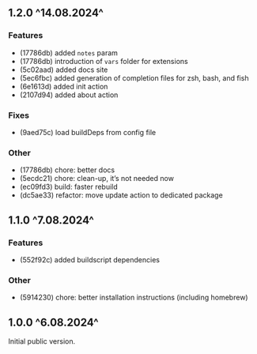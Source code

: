 
## 1.2.0 ^14.08.2024^

### Features

- (17786db) added `notes` param
- (17786db) introduction of `vars` folder for extensions
- (5c02aad) added docs site
- (5ec6fbc) added generation of completion files for zsh, bash, and fish
- (6e1613d) added init action
- (2107d94) added about action

### Fixes

- (9aed75c) load buildDeps from config file

### Other

- (17786db) chore: better docs
- (5ecdc21) chore: clean-up, it’s not needed now
- (ec09fd3) build: faster rebuild
- (dc5ae33) refactor: move update action to dedicated package

## 1.1.0 ^7.08.2024^

### Features
- (552f92c) added buildscript dependencies

### Other
- (5914230) chore: better installation instructions (including homebrew)


## 1.0.0 ^6.08.2024^

Initial public version.

